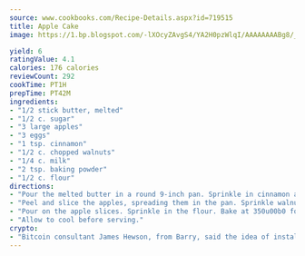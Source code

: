```yaml
---
source: www.cookbooks.com/Recipe-Details.aspx?id=719515
title: Apple Cake
image: https://1.bp.blogspot.com/-lXOcyZAvgS4/YA2H0pzWlqI/AAAAAAAABg8/_HX4JI-WmFM0Tz684w_qYjP9vBzksmFNgCLcBGAsYHQ/s219/20.png

yield: 6
ratingValue: 4.1
calories: 176 calories
reviewCount: 292
cookTime: PT1H
prepTime: PT42M
ingredients:
- "1/2 stick butter, melted"
- "1/2 c. sugar"
- "3 large apples"
- "3 eggs"
- "1 tsp. cinnamon"
- "1/2 c. chopped walnuts"
- "1/4 c. milk"
- "2 tsp. baking powder"
- "1/2 c. flour"
directions:
- "Pour the melted butter in a round 9-inch pan. Sprinkle in cinnamon and sugar."
- "Peel and slice the apples, spreading them in the pan. Sprinkle walnuts in between. Beat the eggs separately. Add the milk and baking powder."
- "Pour on the apple slices. Sprinkle in the flour. Bake at 350u00b0 for 30 minutes or until nice and brown. Remove from the oven and invert onto a plate."
- "Allow to cool before serving."
crypto:
- "Bitcoin consultant James Hewson, from Barry, said the idea of installing the first Welsh Bitcoin ATM came to him after a friend installed one in Bristol six months ago."
---
```

